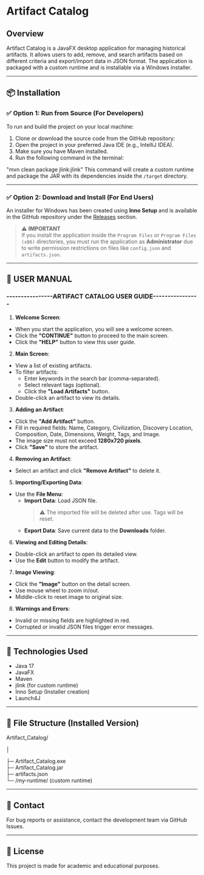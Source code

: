 # Artifact Catalog

## Overview

Artifact Catalog is a JavaFX desktop application for managing historical artifacts. It allows users to add, remove, and search artifacts based on different criteria and export/import data in JSON format. The application is packaged with a custom runtime and is installable via a Windows installer.

---

## 📦 Installation

### ✅ Option 1: Run from Source (For Developers)

To run and build the project on your local machine:

1. Clone or download the source code from the GitHub repository:
2. Open the project in your preferred Java IDE (e.g., IntelliJ IDEA).
3. Make sure you have Maven installed.
4. Run the following command in the terminal:


"mvn clean package jlink:jlink"
This command will create a custom runtime and package the JAR with its dependencies inside the `/target` directory.

---

### ✅ Option 2: Download and Install (For End Users)

An installer for Windows has been created using **Inno Setup** and is available in the GitHub repository under the [Releases](https://github.com/CemBC/Artifact_Catalog/releases) section.

> ⚠️ **IMPORTANT**  
> If you install the application inside the `Program Files` or `Program Files (x86)` directories, you must run the application as **Administrator** due to write permission restrictions on files like `config.json` and `artifacts.json`.

---

## 📘 USER MANUAL

### ----------------ARTIFACT CATALOG USER GUIDE----------------

1. **Welcome Screen**:
- When you start the application, you will see a welcome screen.
- Click the **"CONTINUE"** button to proceed to the main screen.
- Click the **"HELP"** button to view this user guide.

2. **Main Screen**:
- View a list of existing artifacts.
- To filter artifacts:
  - Enter keywords in the search bar (comma-separated).
  - Select relevant tags (optional).
  - Click the **"Load Artifacts"** button.
- Double-click an artifact to view its details.

3. **Adding an Artifact**:
- Click the **"Add Artifact"** button.
- Fill in required fields: Name, Category, Civilization, Discovery Location, Composition, Date, Dimensions, Weight, Tags, and Image.
- The image size must not exceed **1280x720 pixels**.
- Click **"Save"** to store the artifact.

4. **Removing an Artifact**:
- Select an artifact and click **"Remove Artifact"** to delete it.

5. **Importing/Exporting Data**:
- Use the **File Menu**:
  - **Import Data**: Load JSON file.
    > ⚠️ The imported file will be deleted after use. Tags will be reset.
  - **Export Data**: Save current data to the **Downloads** folder.

6. **Viewing and Editing Details**:
- Double-click an artifact to open its detailed view.
- Use the **Edit** button to modify the artifact.

7. **Image Viewing**:
- Click the **"Image"** button on the detail screen.
- Use mouse wheel to zoom in/out.
- Middle-click to reset image to original size.

8. **Warnings and Errors**:
- Invalid or missing fields are highlighted in red.
- Corrupted or invalid JSON files trigger error messages.

---

## 🔧 Technologies Used

- Java 17
- JavaFX
- Maven
- jlink (for custom runtime)
- Inno Setup (Installer creation)
- Launch4J

---

## 📁 File Structure (Installed Version)

Artifact_Catalog/

│

├─ Artifact_Catalog.exe  
├─ Artifact_Catalog.jar  
├─ artifacts.json  
└─ /my-runtime/ (custom runtime)



---

## 📩 Contact

For bug reports or assistance, contact the development team via GitHub Issues.

---

## 📜 License

This project is made for academic and educational purposes.

